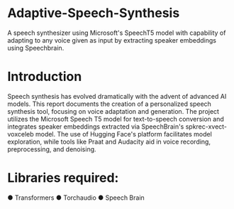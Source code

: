 # Adaptive-Speech-Synthesis
A speech synthesizer using Microsoft's SpeechT5 model with capability of adapting to any voice given as input by extracting speaker embeddings using Speechbrain.

# Introduction

Speech synthesis has evolved dramatically with the advent of advanced AI models. This report documents the creation of a personalized speech synthesis tool, focusing on voice adaptation and generation. The project utilizes the Microsoft Speech T5 model for text-to-speech conversion and integrates speaker embeddings extracted via SpeechBrain's spkrec-xvect-voxceleb model. The use of Hugging Face's platform facilitates model exploration, while tools like Praat and Audacity aid in voice recording, preprocessing, and denoising.

# Libraries required:

● Transformers
● Torchaudio
● Speech Brain






